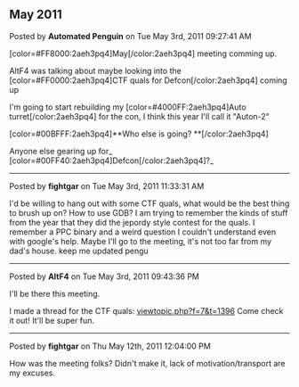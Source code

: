 ## May 2011
Posted by **Automated Penguin** on Tue May 3rd, 2011 09:27:41 AM

[color=#FF8000:2aeh3pq4]May[/color:2aeh3pq4] meeting comming up.

AltF4 was talking about maybe looking into the [color=#FF0000:2aeh3pq4]CTF quals for Defcon[/color:2aeh3pq4] coming up

I'm going to start rebuilding my [color=#4000FF:2aeh3pq4]Auto turret[/color:2aeh3pq4] for the con, I think this year I'll call it "Auton-2"

[color=#00BFFF:2aeh3pq4]**Who else is going? **[/color:2aeh3pq4]

Anyone else gearing up for_ [color=#00FF40:2aeh3pq4]Defcon[/color:2aeh3pq4]?_

--------------------------------------------------------------------------------

Posted by **fightgar** on Tue May 3rd, 2011 11:33:31 AM

I'd be willing to hang out with some CTF quals, what would be the best thing to brush up on? How to use GDB? I am trying to remember the kinds of stuff from the year that they did the jepordy style contest for the quals. I remember a PPC binary and a weird question I couldn't understand even with google's help.
Maybe I'll go to the meeting, it's not too far from my dad's house.
keep me updated pengu

--------------------------------------------------------------------------------

Posted by **AltF4** on Tue May 3rd, 2011 09:43:36 PM

I'll be there this meeting. 

I made a thread for the CTF quals: <!-- l --><a class="postlink-local" href="http://www.phx2600.org/forum/viewtopic.php?f=7&amp;t=1396">viewtopic.php?f=7&amp;t=1396</a><!-- l --> Come check it out! It'll be super fun.

--------------------------------------------------------------------------------

Posted by **fightgar** on Thu May 12th, 2011 12:04:00 PM

How was the meeting folks? Didn't make it, lack of motivation/transport are my excuses.
